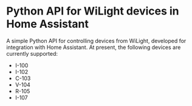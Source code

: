 # Python API for WiLight devices in Home Assistant

A simple Python API for controlling devices from WiLight, developed for integration with Home Assistant. At present, the following devices are currently supported:

- I-100
- I-102
- C-103
- V-104
- R-105
- I-107
